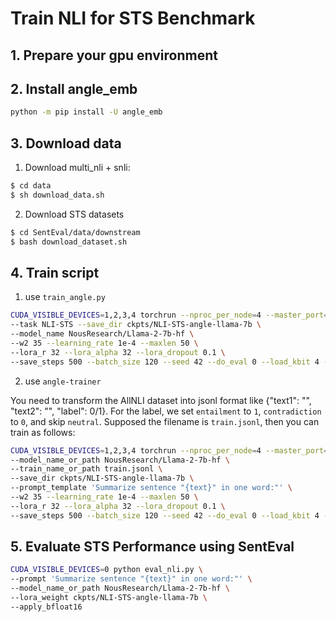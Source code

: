 # Train NLI for STS Benchmark

## 1. Prepare your gpu environment

## 2. Install angle_emb

```bash
python -m pip install -U angle_emb
```

## 3. Download data

1) Download multi_nli + snli:

```bash
$ cd data
$ sh download_data.sh
```

2) Download STS datasets

```bash
$ cd SentEval/data/downstream
$ bash download_dataset.sh
```

## 4. Train script

1) use `train_angle.py`

```bash
CUDA_VISIBLE_DEVICES=1,2,3,4 torchrun --nproc_per_node=4 --master_port=1234 train_angle.py \
--task NLI-STS --save_dir ckpts/NLI-STS-angle-llama-7b \
--model_name NousResearch/Llama-2-7b-hf \
--w2 35 --learning_rate 1e-4 --maxlen 50 \
--lora_r 32 --lora_alpha 32 --lora_dropout 0.1 \
--save_steps 500 --batch_size 120 --seed 42 --do_eval 0 --load_kbit 4 --gradient_accumulation_steps 4 --epochs 1
```

2) use `angle-trainer`

You need to transform the  AllNLI dataset into jsonl format like {"text1": "", "text2": "", "label": 0/1}.
For the label, we set `entailment` to `1`, `contradiction` to `0`, and skip `neutral`.
Supposed the filename is `train.jsonl`, then you can train as follows:

```bash
CUDA_VISIBLE_DEVICES=1,2,3,4 torchrun --nproc_per_node=4 --master_port=1234 angle-trainer \
--model_name_or_path NousResearch/Llama-2-7b-hf \
--train_name_or_path train.jsonl \
--save_dir ckpts/NLI-STS-angle-llama-7b \
--prompt_template 'Summarize sentence "{text}" in one word:"' \
--w2 35 --learning_rate 1e-4 --maxlen 50 \
--lora_r 32 --lora_alpha 32 --lora_dropout 0.1 \
--save_steps 500 --batch_size 120 --seed 42 --do_eval 0 --load_kbit 4 --gradient_accumulation_steps 4 --epochs 1
```

## 5. Evaluate STS Performance using SentEval

```bash
CUDA_VISIBLE_DEVICES=0 python eval_nli.py \
--prompt 'Summarize sentence "{text}" in one word:"' \
--model_name_or_path NousResearch/Llama-2-7b-hf \
--lora_weight ckpts/NLI-STS-angle-llama-7b \
--apply_bfloat16
```